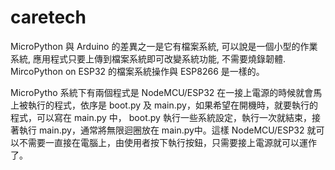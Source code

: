 # caretech
MicroPython 與 Arduino 的差異之一是它有檔案系統, 可以說是一個小型的作業系統, 應用程式只要上傳到檔案系統即可改變系統功能, 不需要燒錄韌體. MircoPython on ESP32 的檔案系統操作與 ESP8266 是一樣的。
<p>MicroPytho 系統下有兩個程式是 NodeMCU/ESP32 在一接上電源的時候就會馬上被執行的程式，依序是 boot.py 及 main.py，如果希望在開機時，就要執行的程式，可以寫在 main.py 中，
boot.py 執行一些系統設定，執行一次就結束，接著執行 main.py，通常將無限迴圈放在 main.py中。這樣 NodeMCU/ESP32 就可以不需要一直接在電腦上，由使用者按下執行按鈕，只需要接上電源就可以運作了。</p>
